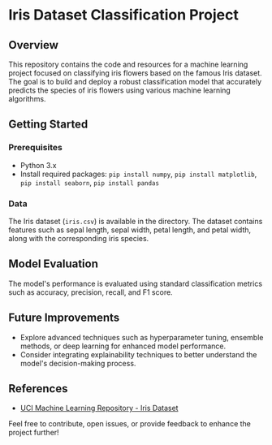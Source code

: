 

# Iris Dataset Classification Project

## Overview

This repository contains the code and resources for a machine learning project focused on classifying iris flowers based on the famous Iris dataset. The goal is to build and deploy a robust classification model that accurately predicts the species of iris flowers using various machine learning algorithms.


## Getting Started

### Prerequisites

- Python 3.x
- Install required packages: `pip install numpy`, `pip install matplotlib`, `pip install seaborn`, `pip install pandas`

### Data

The Iris dataset (`iris.csv`) is available in the directory. The dataset contains features such as sepal length, sepal width, petal length, and petal width, along with the corresponding iris species.


## Model Evaluation

The model's performance is evaluated using standard classification metrics such as accuracy, precision, recall, and F1 score.

## Future Improvements

- Explore advanced techniques such as hyperparameter tuning, ensemble methods, or deep learning for enhanced model performance.
- Consider integrating explainability techniques to better understand the model's decision-making process.

## References

- [UCI Machine Learning Repository - Iris Dataset](https://archive.ics.uci.edu/ml/datasets/iris)

Feel free to contribute, open issues, or provide feedback to enhance the project further!
